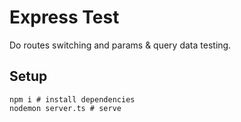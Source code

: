 # Express Test

Do routes switching and params & query data testing.

## Setup

```shell
npm i # install dependencies
nodemon server.ts # serve
```